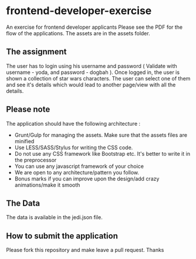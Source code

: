 # frontend-developer-exercise
An exercise for frontend developer applicants
Please see the PDF for the flow of the applications. The assets are in the assets folder.

## The assignment
The user has to login using his username and password ( Validate with username - yoda, and password - dogbah ). Once logged in, the user is shown a collection of star wars characters.
The user can select one of them and see it's details which would lead to another page/view with all the details.


## Please note
The application should have the following architecture :

- Grunt/Gulp for managing the assets. Make sure that the assets files are minified
- Use LESS/SASS/Stylus for writing the CSS code.
- Do not use any CSS framework like Bootstrap etc. It's better to write it in the preprocessor
- You can use any javascript framework of your choice
- We are open to any architecture/pattern you follow.
- Bonus marks if you can improve upon the design/add crazy animations/make it smooth

## The Data
The data is available in the jedi.json file.

## How to submit the application
Please fork this repository and make leave a pull request.
Thanks
